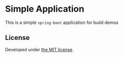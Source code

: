 # Simple Application
This is a simple `spring-boot` application for build demos

## License
Developed under [the MIT license](https://opensource.org/licenses/MIT).

#
